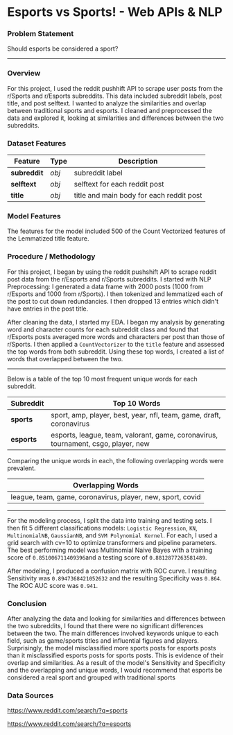 # Esports vs Sports! - Web APIs & NLP


### Problem Statement

Should esports be considered a sport?


---

### Overview

For this project, I used the reddit pushhift API to scrape user posts from the r/Sports and r/Esports subreddits. This data included subreddit labels, post title, and post selftext. I wanted to analyze the similarities and overlap between traditional sports and esports. I cleaned and preprocessed the data and explored it, looking at similarities and differences between the two subreddits.

### Dataset Features

|Feature|Type|Description|
|---|---|---|
|**subreddit**|*obj*|subreddit label|
|**selftext**|*obj*|selftext for each reddit post|
|**title**|*obj*|title and main body for each reddit post|

### Model Features
The features for the model included 500 of the Count Vectorized features of the Lemmatized title feature.


### Procedure / Methodology
For this project, I began by using the reddit pushshift API to scrape reddit post data from the r/Esports and r/Sports subreddits.  I started with NLP Preprocessing: I generated a data frame with 2000 posts (1000 from r/Esports and 1000 from r/Sports). I then tokenized and lemmatized each of the post to cut down redundancies. I then dropped 13 entries which didn't have entries in the post title. 

After cleaning the data, I started my EDA. I began my analysis by generating word and character counts for each subreddit class and found that r/Esports posts averaged more words and characters per post than those of r/Sports. I then applied a `CountVectorizer` to the `title` feature and assessed the top words from both subreddit. Using these top words, I created a list of words that overlapped between the two.

---
Below is a table of the top 10 most frequent unique words for each subreddit.

|Subreddit|Top 10 Words| 
|-----|-------| 
|**sports**|sport, amp, player, best, year, nfl, team, game, draft, coronavirus|
|**esports**|esports, league, team, valorant, game, coronavirus, tournament, csgo, player, new|


Comparing the unique words in each, the following overlapping words were prevalent.


|Overlapping Words|
|-----|
|league, team, game, coronavirus, player, new, sport, covid|

---
For the modeling process, I split the data into training and testing sets. I then fit 5 different classifications models: `Logistic Regression`, `KN`, `MultinomialNB`, `GaussianNB`, and `SVM Polynomial Kernel`. For each, I used a grid search with cv=10 to optimize transformers and pipeline parameters. The best performing model was Multinomial Naive Bayes with a training score of `0.851006711409396`and a testing score of `0.8812877263581489`. 

After modeling, I produced a confusion matrix with ROC curve. I resulting Sensitivity was `0.8947368421052632` and the resulting Specificity was `0.864`. The ROC AUC score was `0.941`.

### Conclusion
After analyzing the data and looking for similarities and differences between the two subreddits, I found that there were no significant differences between the two. The main differences involved keywords unique to each field, such as game/sports titles and influential figures and players. Surprisingly, the model misclassified more sports posts for esports posts than it misclassified esports posts for sports posts. This is evidence of their overlap and similarities. As a result of the model's Sensitivity and Specificity and the overlapping and unique words, I would recommend that esports be considered a real sport and grouped with traditional sports


### Data Sources

https://www.reddit.com/search/?q=sports

https://www.reddit.com/search/?q=esports
